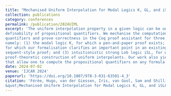 ```yaml
---
title: "Mechanised Uniform Interpolation for Modal Logics K, GL, and iSL (Best paper award)"
collection: publications
category: conferences
permalink: /publication/2024UIML
excerpt: 'The uniform interpolation property in a given logic can be understood as the 
definability of propositional quantifiers. We mechanise the computation of these 
quantifiers and prove correctness in the Coq proof assistant for three modal logics, 
namely: (1) the modal logic K, for which a pen-and-paper proof exists; (2) Godel-Lob logic GL, 
for which our formalisation clarifies an important point in an existing, but incomplete, 
sequent-style proof; and (3) intuitionistic strong Lob logic iSL, for which this is the first 
proof-theoretic construction of uniform interpolants. Our work also yields verified programs 
that allow one to compute the propositional quantifiers on any formula in this logic.'
date: 2024-07-02
venue: 'IJCAR 2024'
paperurl: 'https://doi.org/10.1007/978-3-031-63501-4_3'
citation: 'Férée, Hugo, van der Giessen, Iris, van Gool, Sam and Shillito, Ian. (2024). 
&quot;Mechanised Uniform Interpolation for Modal Logics K, GL, and iSL&quot; <i>IJCAR 2024</i>.'
---
```

